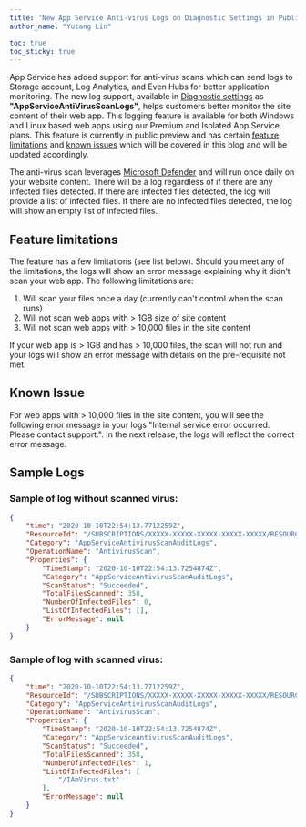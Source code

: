 ```yaml
---
title: 'New App Service Anti-virus Logs on Diagnostic Settings in Public Preview'
author_name: "Yutang Lin"

toc: true
toc_sticky: true
---
```


App Service has added support for anti-virus scans which can send logs to Storage account, Log Analytics, and Even Hubs for better application monitoring. The new log support, available in [Diagnostic settings]({{site.baseurl}}/2019/11/01/App-Service-Integration-with-Azure-Monitor.html) as **"AppServiceAntiVirusScanLogs"**, helps customers better monitor the site content of their web app. This logging feature is available for both Windows and Linux based web apps using our Premium and Isolated App Service plans. This feature is currently in public preview and has certain [feature limitations](#feature-limitations) and [known issues](#known-issues) which will be covered in this blog and will be updated accordingly.

The anti-virus scan leverages [Microsoft Defender](https://www.microsoft.com/en-us/windows/comprehensive-security) and will run once daily on your website content. There will be a log regardless of if there are any infected files detected. If there are infected files detected, the log will provide a list of infected files. If there are no infected files detected, the log will show an empty list of infected files. 


## Feature limitations

The feature has a few limitations (see list below). Should you meet any of the limitations, the logs will show an error message explaining why it didn’t scan your web app. The following limitations are: 

1. Will scan your files once a day (currently can't control when the scan runs)
1. Will not scan web apps with > 1GB size of site content 
1. Will not scan web apps with > 10,000 files in the site content 

If your web app is > 1GB and has > 10,000 files, the scan will not run and your logs will show an error message with details on the pre-requisite not met.

## Known Issue

For web apps with > 10,000 files in the site content, you will see the following error message in your logs "Internal service error occurred. Please contact support.". In the next release, the logs will reflect the correct error message.

## Sample Logs

### Sample of log without scanned virus:

```json
{
    "time": "2020-10-10T22:54:13.7712259Z",
    "ResourceId": "/SUBSCRIPTIONS/XXXXX-XXXXX-XXXXX-XXXXX-XXXXX/RESOURCEGROUPS/XXXXX/PROVIDERS/MICROSOFT.WEB/SITES/XXXXX",
    "Category": "AppServiceAntivirusScanAuditLogs",
    "OperationName": "AntivirusScan",
    "Properties": {
        "TimeStamp": "2020-10-10T22:54:13.7254874Z",
        "Category": "AppServiceAntivirusScanAuditLogs",
        "ScanStatus": "Succeeded",
        "TotalFilesScanned": 358,
        "NumberOfInfectedFiles": 0,
        "ListOfInfectedFiles": [],
        "ErrorMessage": null
    }
}
```

### Sample of log with scanned virus:

```json
{
    "time": "2020-10-10T22:54:13.7712259Z",
    "ResourceId": "/SUBSCRIPTIONS/XXXXX-XXXXX-XXXXX-XXXXX-XXXXX/RESOURCEGROUPS/XXXXX/PROVIDERS/MICROSOFT.WEB/SITES/XXXXX",
    "Category": "AppServiceAntivirusScanAuditLogs",
    "OperationName": "AntivirusScan",
    "Properties": {
        "TimeStamp": "2020-10-10T22:54:13.7254874Z",
        "Category": "AppServiceAntivirusScanAuditLogs",
        "ScanStatus": "Succeeded",
        "TotalFilesScanned": 358,
        "NumberOfInfectedFiles": 1,
        "ListOfInfectedFiles": [
            "/IAmVirus.txt"
        ],
        "ErrorMessage": null
    }
}

```